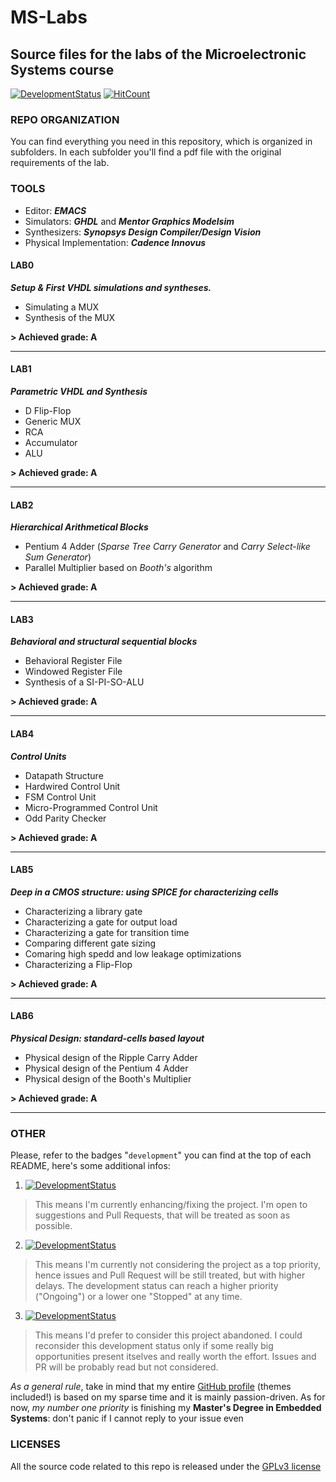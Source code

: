 # MS-Labs

## Source files for the labs of the Microelectronic Systems course 

[![DevelopmentStatus](https://img.shields.io/badge/Development-Ongoing-brightgreen.svg)](https://img.shields.io/badge/Development-Ongoing-brightgreen.svg)
[![HitCount](http://hits.dwyl.io/Mrcuve0/MS-Labs.svg)](http://hits.dwyl.io/Mrcuve0/MS-Labs)


### **REPO ORGANIZATION**

You can find everything you need in this repository, which is organized in subfolders. In each subfolder you'll find a pdf file with the original requirements of the lab.

### **TOOLS**

* Editor: ***EMACS***
* Simulators: ***GHDL*** and ***Mentor Graphics Modelsim***
* Synthesizers: ***Synopsys Design Compiler/Design Vision***
* Physical Implementation: ***Cadence Innovus***  

#### **LAB0**
***Setup & First VHDL simulations and syntheses.***

* Simulating a MUX
* Synthesis of the MUX

**> Achieved grade: A**

---

#### **LAB1**
***Parametric VHDL and Synthesis***
* D Flip-Flop
* Generic MUX
* RCA
* Accumulator
* ALU

**> Achieved grade: A**

---

#### **LAB2**
***Hierarchical Arithmetical Blocks***

* Pentium 4 Adder (*Sparse Tree Carry Generator* and *Carry Select-like Sum Generator*)
* Parallel Multiplier based on *Booth's* algorithm

**> Achieved grade: A**

---

#### **LAB3**
***Behavioral and structural sequential blocks***

* Behavioral Register File
* Windowed Register File
* Synthesis of a SI-PI-SO-ALU

**> Achieved grade: A**

---

#### **LAB4**
***Control Units***

* Datapath Structure
* Hardwired Control Unit
* FSM Control Unit
* Micro-Programmed Control Unit
* Odd Parity Checker

**> Achieved grade: A**

---

#### **LAB5**
***Deep in a CMOS structure: using SPICE for characterizing cells***

* Characterizing a library gate
* Characterizing a gate for output load
* Characterizing a gate for transition time
* Comparing different gate sizing
* Comaring high spedd and low leakage optimizations
* Characterizing a Flip-Flop

**> Achieved grade: A**

---

#### **LAB6**
***Physical Design: standard-cells based layout***

* Physical design of the Ripple Carry Adder
* Physical design of the Pentium 4 Adder
* Physical design of the Booth's Multiplier

**> Achieved grade: A**

---

### **OTHER**

Please, refer to the badges "`development`" you can find at the top of each README, here's some additional infos:

1. [![DevelopmentStatus](https://img.shields.io/badge/Development-Ongoing-brightgreen.svg)](https://img.shields.io/badge/Development-Ongoing-brightgreen.svg)
> This means I'm currently enhancing/fixing the project. I'm open to suggestions and Pull Requests, that will be treated as soon as possible.
2. [![DevelopmentStatus](https://img.shields.io/badge/Development-Paused-yellow.svg)](https://img.shields.io/badge/Development-Paused-yellow.svg)
> This means I'm currently not considering the project as a top priority, hence issues and Pull Request will be still treated, but with higher delays. The development status can reach a higher priority ("Ongoing") or a lower one "Stopped" at any time.
3. [![DevelopmentStatus](https://img.shields.io/badge/Development-Stopped-red.svg)](https://img.shields.io/badge/Development-Stopped-red.svg)
> This means I'd prefer to consider this project abandoned. I could reconsider this development status only if some really big opportunities present itselves and really worth the effort. Issues and PR will be probably read but not considered.

*As a general rule*, take in mind that my entire [GitHub profile](https://github.com/Mrcuve0) (themes included!) is based on my sparse time and it is mainly passion-driven. As for now, *my number one priority* is finishing my **Master's Degree in Embedded Systems**: don't panic if I cannot reply to your issue even 

### **LICENSES**

All the source code related to this repo is released under the [GPLv3 license](https://raw.githubusercontent.com/Mrcuve0/MS-Labs/LICENSE)